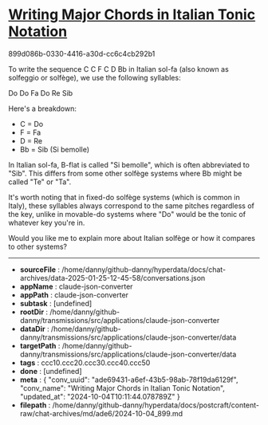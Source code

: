 # [Writing Major Chords in Italian Tonic Notation](https://claude.ai/chat/ade69431-a6ef-43b5-98ab-78f19da6129f)

899d086b-0330-4416-a30d-cc6c4cb292b1

 To write the sequence C C F C D Bb in Italian sol-fa (also known as solfeggio or solfège), we use the following syllables:

Do Do Fa Do Re Sib

Here's a breakdown:

- C = Do
- F = Fa
- D = Re
- Bb = Sib (Si bemolle)

In Italian sol-fa, B-flat is called "Si bemolle", which is often abbreviated to "Sib". This differs from some other solfège systems where Bb might be called "Te" or "Ta".

It's worth noting that in fixed-do solfège systems (which is common in Italy), these syllables always correspond to the same pitches regardless of the key, unlike in movable-do systems where "Do" would be the tonic of whatever key you're in.

Would you like me to explain more about Italian solfège or how it compares to other systems?

---

* **sourceFile** : /home/danny/github-danny/hyperdata/docs/chat-archives/data-2025-01-25-12-45-58/conversations.json
* **appName** : claude-json-converter
* **appPath** : claude-json-converter
* **subtask** : [undefined]
* **rootDir** : /home/danny/github-danny/transmissions/src/applications/claude-json-converter
* **dataDir** : /home/danny/github-danny/transmissions/src/applications/claude-json-converter/data
* **targetPath** : /home/danny/github-danny/transmissions/src/applications/claude-json-converter/data
* **tags** : ccc10.ccc20.ccc30.ccc40.ccc50
* **done** : [undefined]
* **meta** : {
  "conv_uuid": "ade69431-a6ef-43b5-98ab-78f19da6129f",
  "conv_name": "Writing Major Chords in Italian Tonic Notation",
  "updated_at": "2024-10-04T10:11:44.078789Z"
}
* **filepath** : /home/danny/github-danny/hyperdata/docs/postcraft/content-raw/chat-archives/md/ade6/2024-10-04_899.md